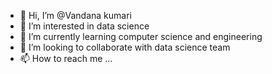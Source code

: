 - 👋 Hi, I’m @Vandana kumari
- 👀 I’m interested in data science 
- 🌱 I’m currently learning computer science and engineering
- 💞️ I’m looking to collaborate with data science team
- 📫 How to reach me ...

<!---
Vandanapriyadarshi/Vandanapriyadarshi is a ✨ special ✨ repository because its `README.md` (this file) appears on your GitHub profile.
You can click the Preview link to take a look at your changes.
--->
